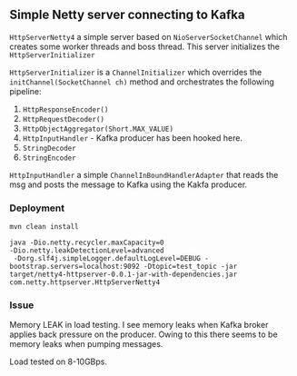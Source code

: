 
## Simple Netty server connecting to Kafka


`HttpServerNetty4` a simple server based on `NioServerSocketChannel` which creates some worker threads and boss thread. This server initializes the `HttpServerInitializer` 

`HttpServerInitializer` is a `ChannelInitializer` which overrides the `initChannel(SocketChannel ch)` method and orchestrates the following pipeline:

1. `HttpResponseEncoder()`
2. `HttpRequestDecoder()`
3. `HttpObjectAggregator(Short.MAX_VALUE)`
4. `HttpInputHandler` - Kafka producer has been hooked here.
5. `StringDecoder`
6. `StringEncoder`


`HttpInputHandler` a simple `ChannelInBoundHandlerAdapter` that reads the msg and posts the message to Kafka using the Kakfa producer.


### Deployment


```
mvn clean install
```
``` 
java -Dio.netty.recycler.maxCapacity=0 
-Dio.netty.leakDetectionLevel=advanced 
 -Dorg.slf4j.simpleLogger.defaultLogLevel=DEBUG -bootstrap.servers=localhost:9092 -Dtopic=test_topic -jar target/netty4-httpserver-0.0.1-jar-with-dependencies.jar com.netty.httpserver.HttpServerNetty4
```

### Issue
Memory LEAK in load testing. I see memory leaks when Kafka broker applies back pressure on the producer. Owing to this there seems to be memory leaks when pumping messages. 

Load tested on 8-10GBps. 
